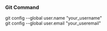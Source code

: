 ### Git Command <br>
git config --global user.name "your_username" <br>
git config --global user.email "your_useremail" <br>
